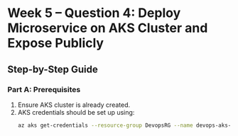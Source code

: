 # Week 5 – Question 4: Deploy Microservice on AKS Cluster and Expose Publicly

## Step-by-Step Guide

### Part A: Prerequisites
1. Ensure AKS cluster is already created.
2. AKS credentials should be set up using:
   ```bash
   az aks get-credentials --resource-group DevopsRG --name devops-aks-cluster
